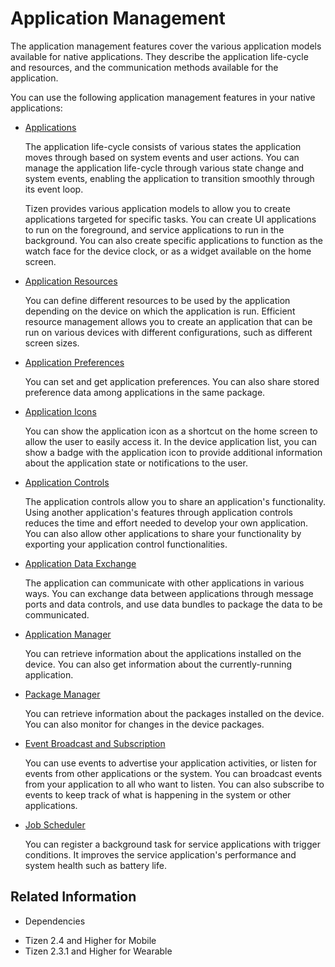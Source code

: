 # Application Management

The application management features cover the various application models available for native applications. They describe the application life-cycle and resources, and the communication methods available for the application.

You can use the following application management features in your native applications:

- [Applications](applications.md)

  The application life-cycle consists of various states the application moves through based on system events and user actions. You can manage the application life-cycle through various state change and system events, enabling the application to transition smoothly through its event loop.

  Tizen provides various application models to allow you to create applications targeted for specific tasks. You can create UI applications to run on the foreground, and service applications to run in the background. You can also create specific applications to function as the watch face for the device clock, or as a widget available on the home screen.

- [Application Resources](app-resources.md)

   You can define different resources to be used by the application depending on the device on which the application is run. Efficient resource management allows you to create an application that can be run on various devices with different configurations, such as different screen sizes.

- [Application Preferences](app-preferences.md)

   You can set and get application preferences. You can also share stored preference data among applications in the same package.

- [Application Icons](app-icons.md)

   You can show the application icon as a shortcut on the home screen to allow the user to easily access it. In the device application list, you can show a badge with the application icon to provide additional information about the application state or notifications to the user.

- [Application Controls](app-controls.md)

   The application controls allow you to share an application's functionality. Using another application's features through application controls reduces the time and effort needed to develop your own application. You can also allow other applications to share your functionality by exporting your application control functionalities.

- [Application Data Exchange](app-communication.md)

  The application can communicate with other applications in various ways. You can exchange data between applications through message ports and data controls, and use data bundles to package the data to be communicated.

- [Application Manager](app-manager.md)

   You can retrieve information about the applications installed on the device. You can also get information about the currently-running application.

- [Package Manager](package-manager.md)

   You can retrieve information about the packages installed on the device. You can also monitor for changes in the device packages.

- [Event Broadcast and Subscription](event.md)

   You can use events to advertise your application activities, or listen for events from other applications or the system. You can broadcast events from your application to all who want to listen. You can also subscribe to events to keep track of what is happening in the system or other applications.

- [Job Scheduler](job-scheduler.md)

  You can register a background task for service applications with trigger conditions. It improves the service application's performance and system health such as battery life.

## Related Information
* Dependencies
 - Tizen 2.4 and Higher for Mobile
 - Tizen 2.3.1 and Higher for Wearable
